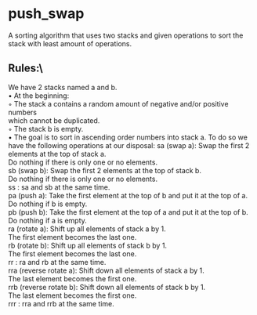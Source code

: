 # push_swap
A sorting algorithm that uses two stacks and given operations to sort the stack with least amount of operations.

## Rules:\
We have 2 stacks named a and b.\
• At the beginning:\
  ◦ The stack a contains a random amount of negative and/or positive numbers\
which cannot be duplicated.\
  ◦ The stack b is empty.\
• The goal is to sort in ascending order numbers into stack a. To do so we have the following operations at our disposal:
sa (swap a): Swap the first 2 elements at the top of stack a.\
  Do nothing if there is only one or no elements.\
sb (swap b): Swap the first 2 elements at the top of stack b.\
  Do nothing if there is only one or no elements.\
ss : sa and sb at the same time.\
pa (push a): Take the first element at the top of b and put it at the top of a.\
  Do nothing if b is empty.\
pb (push b): Take the first element at the top of a and put it at the top of b.\
  Do nothing if a is empty.\
ra (rotate a): Shift up all elements of stack a by 1.\
  The first element becomes the last one.\
rb (rotate b): Shift up all elements of stack b by 1.\
  The first element becomes the last one.\
rr : ra and rb at the same time.\
rra (reverse rotate a): Shift down all elements of stack a by 1.\
  The last element becomes the first one.\
rrb (reverse rotate b): Shift down all elements of stack b by 1.\
  The last element becomes the first one.\
rrr : rra and rrb at the same time.
